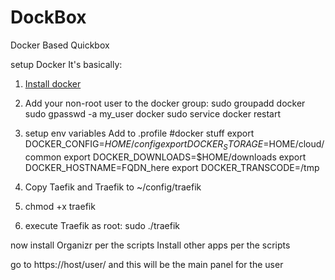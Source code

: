 # DockBox
Docker Based Quickbox

setup Docker
It's basically:
1) [Install docker](https://store.docker.com/editions/community/docker-ce-server-ubuntu?tab=description) 
2) Add your non-root user to the docker group:
   sudo groupadd docker
   sudo gpasswd -a my_user docker
   sudo service docker restart
3) setup env variables
  Add to .profile 
#docker stuff
export DOCKER_CONFIG=$HOME/config
export DOCKER_STORAGE=$HOME/cloud/common
export DOCKER_DOWNLOADS=$HOME/downloads
export DOCKER_HOSTNAME=FQDN_here
export DOCKER_TRANSCODE=/tmp

4) Copy Taefik and Traefik to ~/config/traefik
5) chmod +x traefik
6) execute Traefik as root: sudo ./traefik

now install Organizr per the scripts
Install other apps per the scripts

go to https://host/user/  and this will be the main panel for the user
